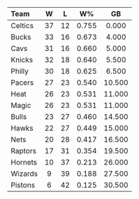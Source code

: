 | Team                             |  W  |  L  |  W%   |   GB   |
|:---------------------------------|:---:|:---:|:-----:|:------:|
| [](/r/bostonceltics) Celtics     | 37  | 12  | 0.755 | 0.000  |
| [](/r/mkebucks) Bucks            | 33  | 16  | 0.673 | 4.000  |
| [](/r/clevelandcavs) Cavs        | 31  | 16  | 0.660 | 5.000  |
| [](/r/nyknicks) Knicks           | 32  | 18  | 0.640 | 5.500  |
| [](/r/sixers) Philly             | 30  | 18  | 0.625 | 6.500  |
| [](/r/pacers) Pacers             | 27  | 23  | 0.540 | 10.500 |
| [](/r/heat) Heat                 | 26  | 23  | 0.531 | 11.000 |
| [](/r/orlandomagic) Magic        | 26  | 23  | 0.531 | 11.000 |
| [](/r/chicagobulls) Bulls        | 23  | 27  | 0.460 | 14.500 |
| [](/r/atlantahawks) Hawks        | 22  | 27  | 0.449 | 15.000 |
| [](/r/gonets) Nets               | 20  | 28  | 0.417 | 16.500 |
| [](/r/torontoraptors) Raptors    | 17  | 31  | 0.354 | 19.500 |
| [](/r/charlottehornets) Hornets  | 10  | 37  | 0.213 | 26.000 |
| [](/r/washingtonwizards) Wizards |  9  | 39  | 0.188 | 27.500 |
| [](/r/detroitpistons) Pistons    |  6  | 42  | 0.125 | 30.500 |